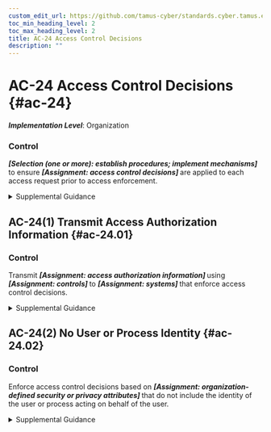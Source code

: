 ```yaml
---
custom_edit_url: https://github.com/tamus-cyber/standards.cyber.tamus.edu/tree/main/static/content/tamus.edu/TAMUS_profile.xml
toc_min_heading_level: 2
toc_max_heading_level: 2
title: AC-24 Access Control Decisions
description: ""
---
```


# AC-24 Access Control Decisions {#ac-24}

_**Implementation Level**_: Organization

### Control

 <strong> <em>[Selection (one or more): establish procedures; implement mechanisms]</em> </strong> to ensure <strong> <em>[Assignment: access control decisions]</em> </strong> are applied to each access request prior to access enforcement.

<details>
  <summary>Supplemental Guidance</summary>

Access control decisions (also known as authorization decisions) occur when authorization information is applied to specific accesses. In contrast, access enforcement occurs when systems enforce access control decisions. While it is common to have access control decisions and access enforcement implemented by the same entity, it is not required, and it is not always an optimal implementation choice. For some architectures and distributed systems, different entities may make access control decisions and enforce access.

</details>

## AC-24(1) Transmit Access Authorization Information {#ac-24.01}

### Control

Transmit <strong> <em>[Assignment: access authorization information]</em> </strong> using <strong> <em>[Assignment: controls]</em> </strong> to <strong> <em>[Assignment: systems]</em> </strong> that enforce access control decisions.

<details>
  <summary>Supplemental Guidance</summary>

Authorization processes and access control decisions may occur in separate parts of systems or in separate systems. In such instances, authorization information is transmitted securely (e.g., using cryptographic mechanisms) so that timely access control decisions can be enforced at the appropriate locations. To support the access control decisions, it may be necessary to transmit as part of the access authorization information supporting security and privacy attributes. This is because in distributed systems, there are various access control decisions that need to be made, and different entities make these decisions in a serial fashion, each requiring those attributes to make the decisions. Protecting access authorization information ensures that such information cannot be altered, spoofed, or compromised during transmission.

</details>

## AC-24(2) No User or Process Identity {#ac-24.02}

### Control

Enforce access control decisions based on <strong> <em>[Assignment: organization-defined security or privacy attributes]</em> </strong> that do not include the identity of the user or process acting on behalf of the user.

<details>
  <summary>Supplemental Guidance</summary>

In certain situations, it is important that access control decisions can be made without information regarding the identity of the users issuing the requests. These are generally instances where preserving individual privacy is of paramount importance. In other situations, user identification information is simply not needed for access control decisions, and especially in the case of distributed systems, transmitting such information with the needed degree of assurance may be very expensive or difficult to accomplish. MAC, RBAC, ABAC, and label-based control policies, for example, might not include user identity as an attribute.

</details>

